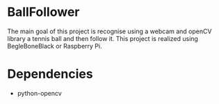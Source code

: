 BallFollower
============

The main goal of this project is recognise using a webcam and openCV library a tennis ball and then follow it. This project is realized using BegleBoneBlack or Raspberry Pi. 

Dependencies
============
* python-opencv

